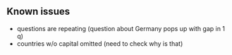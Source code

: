 ## Known issues
* questions are repeating (question about Germany pops up with gap in 1 q)
* countries w/o capital omitted (need to check why is that)